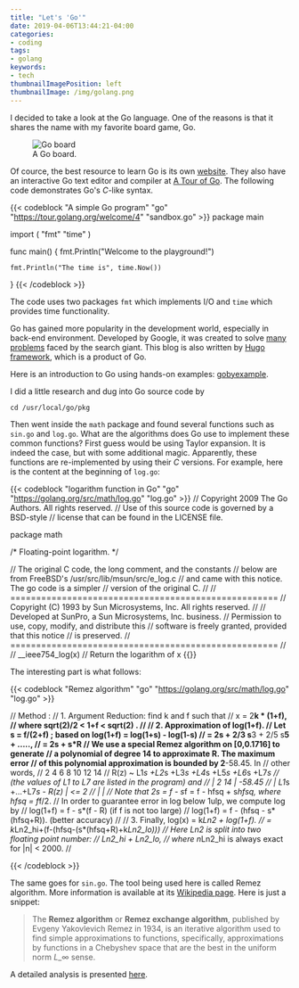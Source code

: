 ```yaml
---
title: "Let's 'Go'"
date: 2019-04-06T13:44:21-04:00
categories:
- coding
tags:
- golang
keywords:
- tech
thumbnailImagePosition: left
thumbnailImage: /img/golang.png
---
```

I decided to take a look at the Go language. One of the reasons is that it shares the name with my favorite board game, Go.
<figure>
  <img src="/img/goboard.jpg" alt="Go board"/>
  <figcaption>A Go board.</figcaption>
</figure>
<!--more-->

Of cource, the best resource to learn Go is its own [website](https://golang.org/). They also have an interactive Go text editor and compiler at [A Tour of Go](https://tour.golang.org/welcome/1). The following code demonstrates Go's *C*-like syntax.

{{< codeblock "A simple Go program" "go" "https://tour.golang.org/welcome/4" "sandbox.go" >}}
package main

import (
	"fmt"
	"time"
)

func main() {
	fmt.Println("Welcome to the playground!")

	fmt.Println("The time is", time.Now())
}
{{< /codeblock >}}

The code uses two packages `fmt` which implements I/O and `time` which provides time functionality.  

Go has gained more popularity in the development world, especially in back-end environment. Developed by Google, it was created to solve [many problems](https://hackernoon.com/the-beauty-of-go-98057e3f0a7d) faced by the search giant. This blog is also  written by [Hugo framework](https://gohugo.io/), which is a product of Go.  

Here is an introduction to Go using hands-on examples: [gobyexample](https://gobyexample.com/).  

I did a little research and dug into Go source code by
```
cd /usr/local/go/pkg
```
Then went inside the `math` package and found several functions such as `sin.go` and `log.go`. What are the algorithms does Go use to implement these common functions? First guess would be using Taylor expansion. It is indeed the case, but with some additional magic. Apparently, these functions are re-implemented by using their *C* versions. For example, here is the content at the beginning of `log.go`:

{{< codeblock "logarithm function in Go" "go" "https://golang.org/src/math/log.go" "log.go" >}}
// Copyright 2009 The Go Authors. All rights reserved.
// Use of this source code is governed by a BSD-style
// license that can be found in the LICENSE file.

package math

/*
	Floating-point logarithm.
*/

// The original C code, the long comment, and the constants
// below are from FreeBSD's /usr/src/lib/msun/src/e_log.c
// and came with this notice. The go code is a simpler
// version of the original C.
//
// ====================================================
// Copyright (C) 1993 by Sun Microsystems, Inc. All rights reserved.
//
// Developed at SunPro, a Sun Microsystems, Inc. business.
// Permission to use, copy, modify, and distribute this
// software is freely granted, provided that this notice
// is preserved.
// ====================================================
//
// __ieee754_log(x)
// Return the logarithm of x
{{</codeblock>}}

The interesting part is what follows:

{{< codeblock "Remez algorithm" "go" "https://golang.org/src/math/log.go" "log.go" >}}

// Method :
//   1. Argument Reduction: find k and f such that
//			x = 2**k * (1+f),
//	   where  sqrt(2)/2 < 1+f < sqrt(2) .
//
//   2. Approximation of log(1+f).
//	Let s = f/(2+f) ; based on log(1+f) = log(1+s) - log(1-s)
//		 = 2s + 2/3 s**3 + 2/5 s**5 + .....,
//	     	 = 2s + s*R
//      We use a special Remez algorithm on [0,0.1716] to generate
//	a polynomial of degree 14 to approximate R.  The maximum error
//	of this polynomial approximation is bounded by 2**-58.45. In
//	other words,
//		        2      4      6      8      10      12      14
//	    R(z) ~ L1*s +L2*s +L3*s +L4*s +L5*s  +L6*s  +L7*s
//	(the values of L1 to L7 are listed in the program) and
//	    |      2          14          |     -58.45
//	    | L1*s +...+L7*s    -  R(z) | <= 2
//	    |                             |
//	Note that 2s = f - s*f = f - hfsq + s*hfsq, where hfsq = f*f/2.
//	In order to guarantee error in log below 1ulp, we compute log by
//		log(1+f) = f - s*(f - R)		(if f is not too large)
//		log(1+f) = f - (hfsq - s*(hfsq+R)).	(better accuracy)
//
//	3. Finally,  log(x) = k*Ln2 + log(1+f).
//			    = k*Ln2_hi+(f-(hfsq-(s*(hfsq+R)+k*Ln2_lo)))
//	   Here Ln2 is split into two floating point number:
//			Ln2_hi + Ln2_lo,
//	   where n*Ln2_hi is always exact for |n| < 2000.
//

{{< /codeblock >}}

The same goes for `sin.go`. The tool being used here is called Remez algorithm. More information is available at its [Wikipedia page](https://en.wikipedia.org/wiki/Remez_algorithm). Here is just a snippet:

> The **Remez algorithm** or **Remez exchange algorithm**, published by Evgeny Yakovlevich Remez in 1934, is an iterative algorithm used to find simple approximations to functions, specifically, approximations by functions in a Chebyshev space that are the best in the uniform norm $L\_\infty$ sense.

A detailed analysis is presented [here](https://gist.github.com/dhermes/105da2a3c9861c90ea39#file-remez-pdf).
